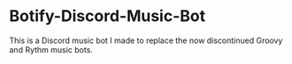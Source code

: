 # Botify-Discord-Music-Bot
This is a Discord music bot I made to replace the now discontinued Groovy and Rythm music bots.
